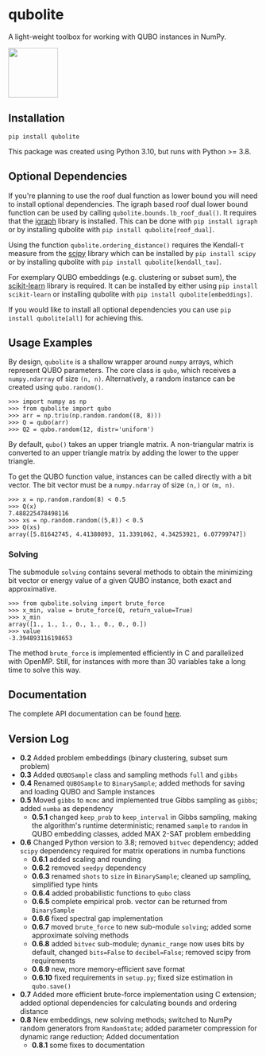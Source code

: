 # qubolite

A light-weight toolbox for working with QUBO instances in NumPy.


<img src="qubolite.png"  width="100" height="100">


## Installation

```
pip install qubolite
```

This package was created using Python 3.10, but runs with Python >= 3.8.

## Optional Dependencies

If you're planning to use the roof dual function as lower bound you will need to install optional
dependencies. The igraph based roof dual lower bound function can be used by calling 
`qubolite.bounds.lb_roof_dual()`. It requires that the [igraph](https://igraph.org/) library is 
installed. This can be done with `pip install igraph` or by installing qubolite with 
`pip install qubolite[roof_dual]`.

Using the function `qubolite.ordering_distance()` requires the Kendall-τ measure from the
[scipy](https://scipy.org/) library which can be installed by `pip install scipy` or by installing 
qubolite with `pip install qubolite[kendall_tau]`.

For exemplary QUBO embeddings (e.g. clustering or subset sum), the 
[scikit-learn](https://scikit-learn.org/) library is required. It can be installed by either using 
`pip install scikit-learn` or installing qubolite with `pip install qubolite[embeddings]`.

If you would like to install all optional dependencies you can use `pip install qubolite[all]` for
achieving this.

## Usage Examples

By design, `qubolite` is a shallow wrapper around `numpy` arrays, which represent QUBO parameters.
The core class is `qubo`, which receives a `numpy.ndarray` of size `(n, n)`.
Alternatively, a random instance can be created using `qubo.random()`.

```
>>> import numpy as np
>>> from qubolite import qubo
>>> arr = np.triu(np.random.random((8, 8)))
>>> Q = qubo(arr)
>>> Q2 = qubo.random(12, distr='uniform')
```

By default, `qubo()` takes an upper triangle matrix.
A non-triangular matrix is converted to an upper triangle matrix by adding the lower to the upper triangle.

To get the QUBO function value, instances can be called directly with a bit vector.
The bit vector must be a `numpy.ndarray` of size `(n,)` or `(m, n)`.

```
>>> x = np.random.random(8) < 0.5
>>> Q(x)
7.488225478498116
>>> xs = np.random.random((5,8)) < 0.5
>>> Q(xs)
array([5.81642745, 4.41380893, 11.3391062, 4.34253921, 6.07799747])
```

### Solving

The submodule `solving` contains several methods to obtain the minimizing bit vector or energy value of a given QUBO instance, both exact and approximative.

```
>>> from qubolite.solving import brute_force
>>> x_min, value = brute_force(Q, return_value=True)
>>> x_min
array([1., 1., 1., 0., 1., 0., 0., 0.])
>>> value
-3.394893116198653
```

The method `brute_force` is implemented efficiently in C and parallelized with OpenMP.
Still, for instances with more than 30 variables take a long time to solve this way.

## Documentation

The complete API documentation can be found [here](https://smuecke.github.io/qubolite/api.html).

## Version Log

* **0.2** Added problem embeddings (binary clustering, subset sum problem)
* **0.3** Added `QUBOSample` class and sampling methods `full` and `gibbs`
* **0.4** Renamed `QUBOSample` to `BinarySample`; added methods for saving and loading QUBO and Sample instances
* **0.5** Moved `gibbs` to `mcmc` and implemented true Gibbs sampling as `gibbs`; added `numba` as dependency
    * **0.5.1** changed `keep_prob` to `keep_interval` in Gibbs sampling, making the algorithm's runtime deterministic; renamed `sample` to `random` in QUBO embedding classes, added MAX 2-SAT problem embedding
* **0.6** Changed Python version to 3.8; removed `bitvec` dependency; added `scipy` dependency required for matrix operations in numba functions
    * **0.6.1** added scaling and rounding
    * **0.6.2** removed `seedpy` dependency
    * **0.6.3** renamed `shots` to `size` in `BinarySample`; cleaned up sampling, simplified type hints
    * **0.6.4** added probabilistic functions to `qubo` class
    * **0.6.5** complete empirical prob. vector can be returned from `BinarySample`
    * **0.6.6** fixed spectral gap implementation
    * **0.6.7** moved `brute_force` to new sub-module `solving`; added some approximate solving methods
    * **0.6.8** added `bitvec` sub-module; `dynamic_range` now uses bits by default, changed `bits=False` to `decibel=False`; removed scipy from requirements
    * **0.6.9** new, more memory-efficient save format
    * **0.6.10** fixed requirements in `setup.py`; fixed size estimation in `qubo.save()`
* **0.7** Added more efficient brute-force implementation using C extension; added optional dependencies for calculating bounds and ordering distance
* **0.8** New embeddings, new solving methods; switched to NumPy random generators from `RandomState`; added parameter compression for dynamic range reduction; Added documentation
    * **0.8.1** some fixes to documentation
